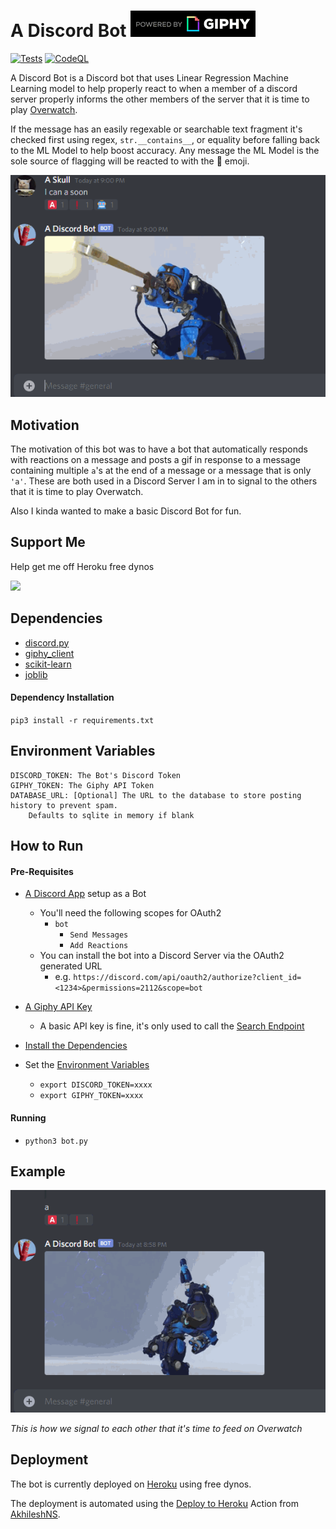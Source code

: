 # A Discord Bot ![Powered By Giphy](readme/PoweredBy_200_Horizontal_Light-Backgrounds_With_Logo.gif)
[![Tests](https://github.com/ruberVulpes/A-Discord-Bot/actions/workflows/python-tests.yml/badge.svg)](https://github.com/ruberVulpes/A-Discord-Bot/actions/workflows/python-tests.yml) [![CodeQL](https://github.com/ruberVulpes/A-Discord-Bot/actions/workflows/codeql-analysis.yml/badge.svg)](https://github.com/ruberVulpes/A-Discord-Bot/actions/workflows/codeql-analysis.yml)

A Discord Bot is a Discord bot that uses Linear Regression Machine Learning model to help properly react to when a member of a discord server properly informs the other members of the server that it is time to play [Overwatch](https://playoverwatch.com/en-us/).

If the message has an easily regexable or searchable text fragment it's checked first using regex, `str.__contains__`, or equality before falling back to the ML Model to help boost accuracy. 
Any message the ML Model is the sole source of flagging will be reacted to with the 🤖 emoji.   

![Example of the Bot](readme/header-example.gif)

## Motivation  

The motivation of this bot was to have a bot that automatically responds with reactions on a message and posts a gif in response to a message containing multiple `a`'s at the end of a message or a message that is only `'a'`. These are both used in a Discord Server I am in to signal to the others that it is time to play Overwatch.

Also I kinda wanted to make a basic Discord Bot for fun.

## Support Me 
Help get me off Heroku free dynos

[![](https://www.paypalobjects.com/en_US/i/btn/btn_donate_LG.gif)](https://www.paypal.com/donate?hosted_button_id=U65R5REYQXAR8)

## Dependencies 

* [discord.py](https://pypi.org/project/discord.py/)
* [giphy_client](https://pypi.org/project/giphy_client/)
* [scikit-learn](https://pypi.org/project/scikit-learn/)
* [joblib](https://pypi.org/project/joblib/)

#### Dependency Installation 

`pip3 install -r requirements.txt`

## Environment Variables

```
DISCORD_TOKEN: The Bot's Discord Token
GIPHY_TOKEN: The Giphy API Token 
DATABASE_URL: [Optional] The URL to the database to store posting history to prevent spam. 
    Defaults to sqlite in memory if blank
``` 

## How to Run

#### Pre-Requisites
* [A Discord App](https://discord.com/developers/applications) setup as a Bot
    * You'll need the following scopes for OAuth2 
        * `bot`
            * `Send Messages`
            * `Add Reactions`
    * You can install the bot into a Discord Server via the OAuth2 generated URL
        * e.g. `https://discord.com/api/oauth2/authorize?client_id=<1234>&permissions=2112&scope=bot`
        
* [A Giphy API Key](https://developers.giphy.com/)
    * A basic API key is fine, it's only used to call the [Search Endpoint](https://developers.giphy.com/docs/api/endpoint#search)

* [Install the Dependencies](#dependency-installation)
* Set the [Environment Variables](#environment-variables)
    * `export DISCORD_TOKEN=xxxx`
    * `export GIPHY_TOKEN=xxxx` 

#### Running
* `python3 bot.py`

## Example
![Example of the Bot](readme/example.gif)

_This is how we signal to each other that it's time to feed on Overwatch_

## Deployment 

The bot is currently deployed on [Heroku](https://heroku.com/) using free dynos.

The deployment is automated using the [Deploy to Heroku](https://github.com/marketplace/actions/deploy-to-heroku) Action from [AkhileshNS](https://github.com/AkhileshNS).  
